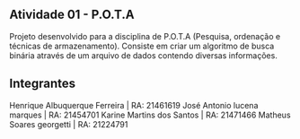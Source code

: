 ## Atividade 01 - P.O.T.A

Projeto desenvolvido para a disciplina de P.O.T.A (Pesquisa, ordenação e técnicas de armazenamento).
Consiste em criar um algoritmo de busca binária através de um arquivo de dados contendo diversas informações.

## Integrantes
Henrique Albuquerque Ferreira | RA: 21461619
José Antonio lucena marques | RA: 21454701
Karine Martins dos Santos | RA: 21471466
Matheus Soares georgetti | RA: 21224791

